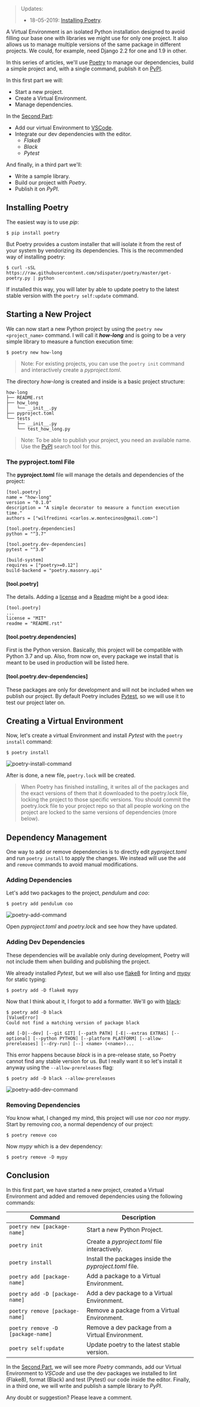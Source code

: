 > Updates:
> - 18-05-2019: [Installing Poetry](#Installing-Poetry).

A Virtual Environment is an isolated Python installation designed to avoid filling our base one with libraries we might use for only one project. It also allows us to manage multiple versions of the same package in different projects. We could, for example, need Django 2.2 for one and 1.9 in other.

In this series of articles, we'll use [Poetry](https://poetry.eustace.io/) to manage our dependencies, build a simple project and, with a single command, publish it on [PyPI](https://pypi.org/).

In this first part we will:

- Start a new project.
- Create a Virtual Environment.
- Manage dependencies.

In the [Second Part](https://www.pythoncheatsheet.org/blog/python-projects-with-poetry-and-vscode-part-2):

- Add our virtual Environment to [VSCode](https://code.visualstudio.com/).
- Integrate our dev dependencies with the editor.
  - *Flake8*
  - *Black*
  - *Pytest*

And finally, in a third part we'll:

- Write a sample library.
- Build our project with *Poetry*.
- Publish it on *PyPI*.

## Installing Poetry

The easiest way is to use *pip*:

```
$ pip install poetry
```

But Poetry provides a custom installer that will isolate it from the rest of your system by vendorizing its dependencies. This is the recommended way of installing poetry:

```
$ curl -sSL https://raw.githubusercontent.com/sdispater/poetry/master/get-poetry.py | python
```

If installed this way, you will later by able to update poetry to the latest stable version with the `poetry self:update` command.

## Starting a New Project

We can now start a new Python project by using the `poetry new <project_name>` command. I will call it ***how-long*** and is going to be a very simple library to measure a function execution time:

```
$ poetry new how-long
```

> Note: For existing projects, you can use the `poetry init` command and interactively create a *pyproject.toml*.

The directory *how-long* is created and inside is a basic project structure:

```
how-long
├── README.rst
├── how_long
│   └── __init__.py
├── pyproject.toml
└── tests
    ├── __init__.py
    └── test_how_long.py
```

> Note: To be able to publish your project, you need an available name. Use the [PyPI](https://pypi.org/) search tool for this.

### The pyproject.toml File

The **pyproject.toml** file will manage the details and dependencies of the project:

```
[tool.poetry]
name = "how-long"
version = "0.1.0"
description = "A simple decorator to measure a function execution time."
authors = ["wilfredinni <carlos.w.montecinos@gmail.com>"]

[tool.poetry.dependencies]
python = "^3.7"

[tool.poetry.dev-dependencies]
pytest = "^3.0"

[build-system]
requires = ["poetry>=0.12"]
build-backend = "poetry.masonry.api"
```

#### [tool.poetry]

The details. Adding a [license](https://poetry.eustace.io/docs/pyproject/#license) and a [Readme](https://poetry.eustace.io/docs/pyproject/#readme) might be a good idea:

```
[tool.poetry]
...
license = "MIT"
readme = "README.rst"
```

#### [tool.poetry.dependencies]

First is the Python version. Basically, this project will be compatible with Python 3.7 and up. Also, from now on, every package we install that is meant to be used in production will be listed here.

#### [tool.poetry.dev-dependencies]

These packages are only for development and will not be included when we publish our project. By default Poetry includes [Pytest](https://docs.pytest.org/en/latest/), so we will use it to test our project later on.

## Creating a Virtual Environment

Now, let's create a virtual Environment and install *Pytest* with the `poetry install` command:

```
$ poetry install
```

![poetry-install-command](https://raw.githubusercontent.com/wilfredinni/pysheetComments/master/2019/April/poetry_vscode_p1/poetry-install.png)

After is done, a new file, `poetry.lock` will be created.

> When Poetry has finished installing, it writes all of the packages and the exact versions of them that it downloaded to the poetry.lock file, locking the project to those specific versions. You should commit the poetry.lock file to your project repo so that all people working on the project are locked to the same versions of dependencies (more below).

## Dependency Management

One way to add or remove dependencies is to directly edit *pyproject.toml* and run `poetry install` to apply the changes. We instead will use the `add` and `remove` commands to avoid manual modifications.

### Adding Dependencies

Let's add two packages to the project, *pendulum* and *coo*:

```
$ poetry add pendulum coo
```

![poetry-add-command](https://raw.githubusercontent.com/wilfredinni/pysheetComments/master/2019/April/poetry_vscode_p1/poetry-add.png)

Open *pyproject.toml* and *poetry.lock* and see how they have updated.

### Adding Dev Dependencies

These dependencies will be available only during development, Poetry will not include them when building and publishing the project.

We already installed *Pytest*, but we will also use [flake8](http://flake8.pycqa.org/en/latest/) for linting and [mypy](http://mypy-lang.org/) for static typing:

```
$ poetry add -D flake8 mypy
```

Now that I think about it, I forgot to add a formatter. We'll go with [black](https://black.readthedocs.io/en/stable/):

```
$ poetry add -D black
[ValueError]
Could not find a matching version of package black

add [-D|--dev] [--git GIT] [--path PATH] [-E|--extras EXTRAS] [--optional] [--python PYTHON] [--platform PLATFORM] [--allow-prereleases] [--dry-run] [--] <name> (<name>)...
```

This error happens because *black* is in a pre-release state, so Poetry cannot find any stable version for us. But I really want it so let's install it anyway using the `--allow-prereleases` flag:

```
$ poetry add -D black --allow-prereleases
```

![poetry-add-dev-command](https://raw.githubusercontent.com/wilfredinni/pysheetComments/master/2019/April/poetry_vscode_p1/poetry-add-dev.png)

### Removing Dependencies

You know what, I changed my mind, this project will use nor *coo* nor *mypy*. Start by removing *coo*, a normal dependency of our project:

```
$ poetry remove coo
```

Now *mypy* which is a dev dependency:

```
$ poetry remove -D mypy
```

## Conclusion

In this first part, we have started a new project, created a Virtual Environment and added and removed dependencies using the following commands:

| Command                           | Description                                            |
| --------------------------------- | ------------------------------------------------------ |
| `poetry new [package-name]`       | Start a new Python Project.                            |
| `poetry init`                     | Create a *pyproject.toml* file interactively.          |
| `poetry install`                  | Install the packages inside the *pyproject.toml* file. |
| `poetry add [package-name]`       | Add a package to a Virtual Environment.                |
| `poetry add -D [package-name]`    | Add a dev package to a Virtual Environment.            |
| `poetry remove [package-name]`    | Remove a package from a Virtual Environment.           |
| `poetry remove -D [package-name]` | Remove a dev package from a Virtual Environment.       |
| `poetry self:update`              | Update poetry to the latest stable version.            |

In the [Second Part](https://www.pythoncheatsheet.org/blog/python-projects-with-poetry-and-vscode-part-2), we will see more *Poetry* commands, add our Virtual Environment to *VSCode* and use the dev packages we installed to lint (Flake8), format (Black) and test (Pytest) our code inside the editor. Finally, in a third one, we will write and publish a sample library to *PyPI*.

Any doubt or suggestion? Please leave a comment.
